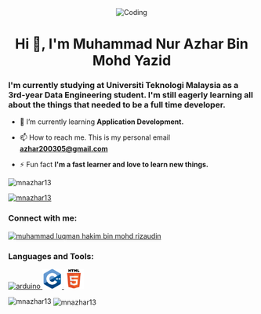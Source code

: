 <p align="center"><img align="center" alt="Coding" width="200" src="me.jpeg">

<h1 align="center">Hi 👋, I'm Muhammad Nur Azhar Bin Mohd Yazid</h1>
<h3 align="left">I'm currently studying at Universiti Teknologi Malaysia as a 3rd-year Data Engineering student. I'm still eagerly learning all about the things that needed to be a full time developer.</h3>

- 🌱 I’m currently learning **Application Development.**

- 📫 How to reach me. This is my personal email **azhar200305@gmail.com**

- ⚡ Fun fact **I'm a fast learner and love to learn new things.**

<p align="left"> <img src="https://komarev.com/ghpvc/?username=luqman08&label=Profile%20views&color=0e75b6&style=flat" alt="mnazhar13" /> </p>

<p align="left"> <a href="https://github.com/ryo-ma/github-profile-trophy"><img src="https://github-profile-trophy.vercel.app/?username=mnazhar13" alt="mnazhar13" /></a> </p>

<h3 align="left">Connect with me:</h3>
<p align="left">
<a href="https://www.linkedin.com/in/muhammad-nur-azhar-499b11256/" target="blank"><img align="center" src="https://raw.githubusercontent.com/rahuldkjain/github-profile-readme-generator/master/src/images/icons/Social/linked-in-alt.svg" alt="muhammad luqman hakim bin mohd rizaudin" height="30" width="40" /></a>
</p>

<h3 align="left">Languages and Tools:</h3>
<p align="left"> <a href="https://www.arduino.cc/" target="_blank" rel="noreferrer"> <img src="https://cdn.worldvectorlogo.com/logos/arduino-1.svg" alt="arduino" width="40" height="40"/> </a> <a href="https://www.w3schools.com/cpp/" target="_blank" rel="noreferrer"> <img src="https://raw.githubusercontent.com/devicons/devicon/master/icons/cplusplus/cplusplus-original.svg" alt="cplusplus" width="40" height="40"/> </a> <a href="https://www.w3.org/html/" target="_blank" rel="noreferrer"> <img src="https://raw.githubusercontent.com/devicons/devicon/master/icons/html5/html5-original-wordmark.svg" alt="html5" width="40" height="40"/> </a> </p>

<p><img align="left" src="https://github-readme-stats.vercel.app/api/top-langs?username=mnazhar13&show_icons=true&locale=en&layout=compact" alt="mnazhar13" /></p>

<p>&nbsp;<img align="center" src="https://github-readme-stats.vercel.app/api?username=mnazhar13&show_icons=true&locale=en" alt="mnazhar13" /></p>
